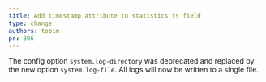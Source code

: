 ```yaml
---
title: Add timestamp attribute to statistics ts field
type: change
authors: tobim
pr: 806
---
```


The config option `system.log-directory` was deprecated and replaced by the new
 option `system.log-file`. All logs will now be written to a single file.
